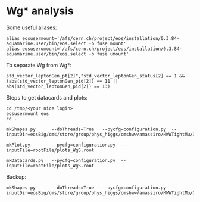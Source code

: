 Wg* analysis
==============


Some useful aliases:
    
    alias eosusermount='/afs/cern.ch/project/eos/installation/0.3.84-aquamarine.user/bin/eos.select -b fuse mount'
    alias eosuserumount='/afs/cern.ch/project/eos/installation/0.3.84-aquamarine.user/bin/eos.select -b fuse umount'

    
To separate Wg from Wg*:

    std_vector_leptonGen_pt[2]","std_vector_leptonGen_status[2] == 1 && (abs(std_vector_leptonGen_pid[2]) == 11 || abs(std_vector_leptonGen_pid[2]) == 13)
    
    
Steps to get datacards and plots:

    
    cd /tmp/<your nice login>
    eosusermount eos
    cd -

    mkShapes.py      --doThreads=True   --pycfg=configuration.py  --inputDir=eosBig/cms/store/group/phys_higgs/cmshww/amassiro/HWWTightMu/07Jun2016_spring16_mAODv2_4p0fbm1/MCWgStarsel__hadd__EpTCorr/

    mkPlot.py        --pycfg=configuration.py  --inputFile=rootFile/plots_WgS.root
    
    mkDatacards.py   --pycfg=configuration.py  --inputFile=rootFile/plots_WgS.root


Backup:

    mkShapes.py      --doThreads=True   --pycfg=configuration.py  --inputDir=eosBig/cms/store/group/phys_higgs/cmshww/amassiro/HWWTightMu/07Jun2016_spring16_mAODv2_4p0fbm1/MCWgStarsel__hadd__EpTCorr/    
    
    
    
    
    
    